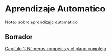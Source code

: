 # Aprendizaje Automatico
Notas sobre aprendizaje automático
##
## Borrador
<dl>
  <a href="" target="blank_"> Capítulo 1: Números compejos y el plano complejo </a>
 </dl>

